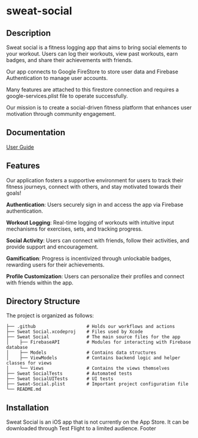 # sweat-social

## Description

Sweat social is a fitness logging app that aims to bring social elements to your workout. Users can log their workouts, view past workouts, earn badges, and share their achievements with friends.

Our app connects to Google FireStore to store user data and Firebase Authentication to manage user accounts.

Many features are attached to this firestore connection and requires a google-services.plist file to operate successfully.

Our mission is to create a social-driven fitness platform that enhances user motivation through community engagement.

## Documentation

[User Guide](https://docs.google.com/document/d/15LfSaUg9MpbbzTAgEFJU7VYW3N3QlGq33Tgy4MyFz3A/edit?usp=sharing)

## Features

Our application fosters a supportive environment for users to track their fitness journeys, connect with others, and stay motivated towards their goals!

**Authentication**: Users securely sign in and access the app via Firebase authentication.

**Workout Logging**: Real-time logging of workouts with intuitive input mechanisms for exercises, sets, and tracking progress.

**Social Activity**: Users can connect with friends, follow their activities, and provide support and encouragement.

**Gamification**: Progress is incentivized through unlockable badges, rewarding users for their achievements.

**Profile Customization**: Users can personalize their profiles and connect with friends within the app.

## Directory Structure

The project is organized as follows:

```
├── .github                   # Holds our workflows and actions
├── Sweat Social.xcodeproj    # Files used by Xcode
├── Sweat Social              # The main source files for the app
│    ├── FirebaseAPI          # Modules for interacting with Firebase database
│    ├── Models               # Contains data structures
│    ├── ViewModels           # Contains backend logic and helper classes for views
│    └── Views                # Contains the views themselves
├── Sweat SocialTests         # Automated tests
├── Sweat SocialUITests       # UI tests
├── Sweat-Social.plist        # Important project configuration file
└── README.md
```

## Installation

Sweat Social is an iOS app that is not currently on the App Store. It can be downloaded through Test Flight to a limited audience.
Footer
